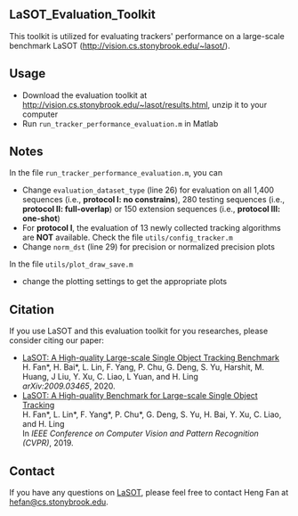## LaSOT_Evaluation_Toolkit

This toolkit is utilized for evaluating trackers' performance on a large-scale benchmark LaSOT (http://vision.cs.stonybrook.edu/~lasot/).

## Usage
* Download the evaluation toolkit at http://vision.cs.stonybrook.edu/~lasot/results.html, unzip it to your computer
* Run `run_tracker_performance_evaluation.m` in Matlab

## Notes
In the file `run_tracker_performance_evaluation.m`, you can
* Change `evaluation_dataset_type` (line 26) for evaluation on all 1,400 sequences (i.e., **protocol I: no constrains**), 280 testing sequences (i.e., **protocol II: full-overlap**) or 150 extension sequences (i.e., **protocol III: one-shot**)
* For **protocol I**, the evaluation of 13 newly collected tracking algorithms are **NOT** available. Check the file `utils/config_tracker.m` 
* Change `norm_dst` (line 29) for precision or normalized precision plots

In the file `utils/plot_draw_save.m`
* change the plotting settings to get the appropriate plots

## Citation
If you use LaSOT and this evaluation toolkit for you researches, please consider citing our paper:
* <a href="https://arxiv.org/abs/2009.03465">LaSOT: A High-quality Large-scale Single Object Tracking Benchmark</a> <br>
H. Fan*, H. Bai*, L. Lin, F. Yang, P. Chu, G. Deng, S. Yu, Harshit, M. Huang, J Liu, Y. Xu, C. Liao, L Yuan, and H. Ling <br>
*arXiv:2009.03465*, 2020.
* <a href="https://arxiv.org/pdf/1809.07845.pdf">LaSOT: A High-quality Benchmark for Large-scale Single Object Tracking</a> <br> 
H. Fan*, L. Lin*, F. Yang*, P. Chu*, G. Deng, S. Yu, H. Bai, Y. Xu, C. Liao, and H. Ling <br> 
In *IEEE Conference on Computer Vision and Pattern Recognition (CVPR)*, 2019.

## Contact
If you have any questions on <a href="http://vision.cs.stonybrook.edu/~lasot/">LaSOT</a>, please feel free to contact Heng Fan at hefan@cs.stonybrook.edu.
